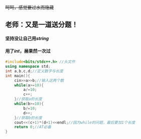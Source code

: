 ~~呵呵，感觉要过水而隐藏~~
## 老师：又是一道送分题！
#### 坚持没让自己用$string$
#### 用了$int$，~~居~~果然一次过
```cpp
#include<bits/stdc++.h> //头文件
using namespace std;
int a,b,c,d;//定义数字与长度
int main(){
    cin>>a>>b;//输入这两个数
    while(a>=10){
        a/=10;
        c++;
    }//获取a的长度
    while(b>=10){
        b/=10;
        d++;
    }//获取b的长度
    cout<<(c+1)*(d+1)<<endl;//因为while的问题，最后要加1个长度
    return 0;//AT必备
}
```
